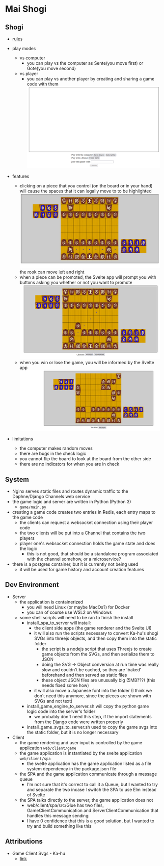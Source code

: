 # Mai Shogi
## Shogi
- [rules](https://en.wikipedia.org/wiki/Shogi#Rules)
- play modes
    - vs computer
        - you can play vs the computer as Sente(you move first) or Gote(you move second)
    - vs player
        - you can play vs another player by creating and sharing a game code with them
    ![](readme-assets/game_launch_screen.png)

- features
    - clicking on a piece that you control (on the board or in your hand) will cause the spaces that it can legally move to to be highlighted
    ![](readme-assets/click-piece-see-moves.png)
    the rook can move left and right
    - when a piece can be promoted, the Svelte app will prompt you with buttons asking you whether or not you want to promote
    ![](readme-assets/promotion_prompt.png)
    - when you win or lose the game, you will be informed by the Svelte app
    ![](readme-assets/you_won.png)

- limitations
    - the computer makes random moves
    - there are bugs in the check logic
    - you cannot flip the board to look at the board from the other side
    - there are no indicators for when you are in check

## System
- Nginx serves static files and routes dynamic traffic to the Daphne/Django Channels web service
- the game logic and server are written in Python (Python 3)
    - `game/main.py`
- creating a game code creates two entries in Redis, each entry maps to the game code
    - the clients can request a websocket connection using their player code
    - the two clients will be put into a Channel that contains the two players
    - player one's websocket connection holds the game state and does the logic
        - this is not good, that should be a standalone program associated with the channel somehow, or a microservice?
- there is a postgres container, but it is currently not being used
    - it will be used for game history and account creation features

## Dev Environment
- Server
    - the application is containerized
        - you will need Linux (or maybe MacOs?) for Docker
        - you can of course use WSL2 on Windows
    - some shell scripts will need to be ran to finish the install
        - install_spa_to_server will install:
            - the client side apps (the game renderer and the Svelte UI)
            - it will also run the scripts necessary to convert Ka-hu's shogi SVGs into threejs objects, and then copy them into the static folder
                - the script is a nodejs script that uses Threejs to create game objects from the SVGs, and then serialize them to JSON
                - doing the SVG -> Object conversion at run time was really slow and couldn't be cached, so they are 'baked' beforehand and then served as static files
                - these object JSON files are unusually big (5MB???) (this needs fixed some how)
            - it will also move a Japanese font into the folder (I think we don't need this anymore, since the pieces are shown with SVGs and not text)
        - install_game_engine_to_server.sh will copy the python game logic code into the server's folder
            - we probably don't need this step, if the import statements from the Django code were written properly
        - install_game_svgs_to_server.sh used to copy the game svgs into the static folder, but it is no longer necessary 
- Client
    - the game rendering and user input is controlled by the game application `web/client/game`
    - the game application is instantiated by the svelte application `web/client/spa`
        - the svelte application has the game application listed as a file system dependency in the package.json file
    - the SPA and the game application communicate through a message queue
        - I'm not sure that it's correct to call it a Queue, but I wanted to try and separate the two incase I switch the SPA to use Elm instead of Svelte
    - the SPA talks directly to the server, the game application does not
        - web/client/spa/src/Glue has two files, GameClientCommunication and ServerClientCommunication that handles this message sending
        - I have 0 confidence that this is a good solution, but I wanted to try and build something like this

## Attributions
- Game Client Svgs - Ka-hu
    - [link](https://github.com/Ka-hu/shogi-pieces)
